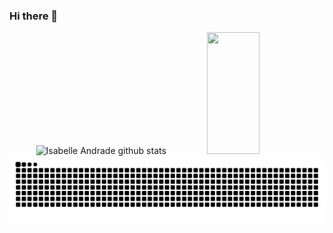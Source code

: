 ### Hi there 👋

<div align="center">  
  <img width="49%" height="195px" src="https://github-readme-stats.vercel.app/api?username=Isaanine&show_icons=true&count_private=true&hide_border=true&title_color=B91372&icon_color=B91372&text_color=c9d1d9&bg_color=0d1117" alt="Isabelle Andrade github stats" /> 
  <img width="41%" height="195px" src="https://github-readme-stats.vercel.app/api/top-langs/?username=Isaanine&layout=compact&hide_border=true&title_color=B91372&text_color=fff&bg_color=0d1117" />
</div>


  <div align="center">
  <img alt="snake eating my contributions" src="https://raw.githubusercontent.com/Isaanine/Isaanine/output/github-contribution-grid-snake.svg" />
</div>
